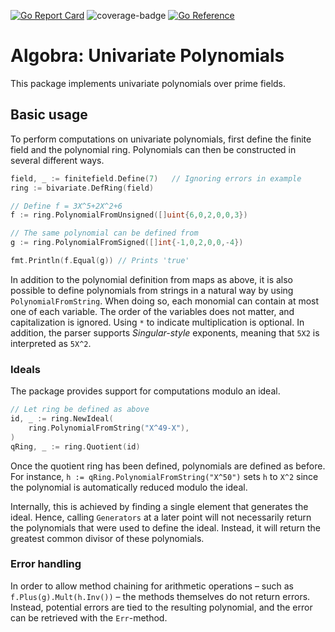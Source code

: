 [![Go Report Card](https://goreportcard.com/badge/github.com/ReneBoedker/algobra)](https://goreportcard.com/report/github.com/ReneBoedker/algobra)
![coverage-badge](https://img.shields.io/badge/coverage-93.0%25-brightgreen?cacheSeconds=86400&style=flat)
[![Go Reference](https://pkg.go.dev/badge/github.com/ReneBoedker/algobra/univariate.svg)](https://pkg.go.dev/github.com/ReneBoedker/algobra/univariate)
# Algobra: Univariate Polynomials
This package implements univariate polynomials over prime fields.

## Basic usage
To perform computations on univariate polynomials, first define the finite field and the polynomial ring. Polynomials can then be constructed in several different ways.
```go
field, _ := finitefield.Define(7)	// Ignoring errors in example
ring := bivariate.DefRing(field)

// Define f = 3X^5+2X^2+6
f := ring.PolynomialFromUnsigned([]uint{6,0,2,0,0,3})

// The same polynomial can be defined from 
g := ring.PolynomialFromSigned([]int{-1,0,2,0,0,-4})

fmt.Println(f.Equal(g))	// Prints 'true'
```

In addition to the polynomial definition from maps as above, it is also possible to define polynomials from strings in a natural way by using `PolynomialFromString`. When doing so, each monomial can contain at most one of each variable. The order of the variables does not matter, and capitalization is ignored. Using `*` to indicate multiplication is optional. In addition, the parser supports _Singular-style_ exponents, meaning that `5X2` is interpreted as `5X^2`.

### Ideals
The package provides support for computations modulo an ideal.

``` go
// Let ring be defined as above
id, _ := ring.NewIdeal(
	ring.PolynomialFromString("X^49-X"),
)
qRing, _ := ring.Quotient(id)
```
Once the quotient ring has been defined, polynomials are defined as before. For instance, `h := qRing.PolynomialFromString("X^50")` sets `h` to `X^2` since the polynomial is automatically reduced modulo the ideal.

Internally, this is achieved by finding a single element that generates the ideal. Hence, calling `Generators` at a later point will not necessarily return the polynomials that were used to define the ideal. Instead, it will return the greatest common divisor of these polynomials.

### Error handling
In order to allow method chaining for arithmetic operations &ndash; such as `f.Plus(g).Mult(h.Inv())` &ndash; the methods themselves do not return errors. Instead, potential errors are tied to the resulting polynomial, and the error can be retrieved with the `Err`-method.

